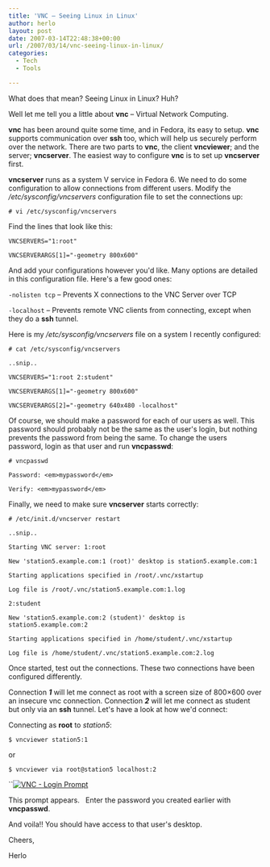 ```yaml
---
title: 'VNC – Seeing Linux in Linux'
author: herlo
layout: post
date: 2007-03-14T22:48:38+00:00
url: /2007/03/14/vnc-seeing-linux-in-linux/
categories:
  - Tech
  - Tools

---
```

What does that mean? Seeing Linux in Linux? Huh?

Well let me tell you a little about **vnc** – Virtual Network Computing.

**vnc** has been around quite some time, and in Fedora, its easy to setup. **vnc** supports communication over **ssh** too, which will help us securely perform over the network. There are two parts to **vnc**, the client **vncviewer**; and the server; **vncserver**. The easiest way to configure **vnc** is to set up **vncserver** first.

**vncserver** runs as a system V service in Fedora 6. We need to do some configuration to allow connections from different users. Modify the _/etc/sysconfig/vncservers_ configuration file to set the connections up:

`# vi /etc/sysconfig/vncservers`

Find the lines that look like this:

`VNCSERVERS="1:root"`
  
`VNCSERVERARGS[1]="-geometry 800x600"`

And add your configurations however you'd like. Many options are detailed in this configuration file. Here's a few good ones:

`-nolisten tcp` – Prevents X connections to the VNC Server over TCP
  
`-localhost` – Prevents remote VNC clients from connecting, except when they do a **ssh** tunnel.

Here is my _/etc/sysconfig/vncservers_ file on a system I recently configured:

`# cat /etc/sysconfig/vncservers`
  
`..snip..`
  
`VNCSERVERS="1:root 2:student"`
  
`VNCSERVERARGS[1]="-geometry 800x600"`
  
`VNCSERVERARGS[2]="-geometry 640x480 -localhost"`

Of course, we should make a password for each of our users as well. This password should probably not be the same as the user's login, but nothing prevents the password from being the same. To change the users password, login as that user and run **vncpasswd**:

`# vncpasswd`
  
`Password: <em>mypassword</em>`
  
`Verify: <em>mypassword</em>`

Finally, we need to make sure **vncserver** starts correctly:

`# /etc/init.d/vncserver restart`
  
`..snip..`
  
`Starting VNC server: 1:root`
  
`New 'station5.example.com:1 (root)' desktop is station5.example.com:1`

`Starting applications specified in /root/.vnc/xstartup`
  
`Log file is /root/.vnc/station5.example.com:1.log`

`2:student`
  
`New 'station5.example.com:2 (student)' desktop is station5.example.com:2`

`Starting applications specified in /home/student/.vnc/xstartup`
  
`Log file is /home/student/.vnc/station5.example.com:2.log`

Once started, test out the connections. These two connections have been configured differently.

Connection _**1**_ will let me connect as root with a screen size of 800&#215;600 over an insecure vnc connection. Connection _**2**_ will let me connect as student but only via an **ssh** tunnel. Let's have a look at how we'd connect:

Connecting as **root** to _station5_:

`$ vncviewer station5:1`

or

`$ vncviewer via root@station5 localhost:2`

``[![VNC - Login Prompt][1]][2]

This prompt appears.   Enter the password you created earlier with **vncpasswd**.

And voila!! You should have access to that user's desktop.

Cheers,

Herlo

 [1]: {{<siteurl>}}uploads/2007/03/vnc-login.thumbnail.png
 [2]: {{<siteurl>}}uploads/2007/03/vnc-login.png "VNC - Login Prompt"